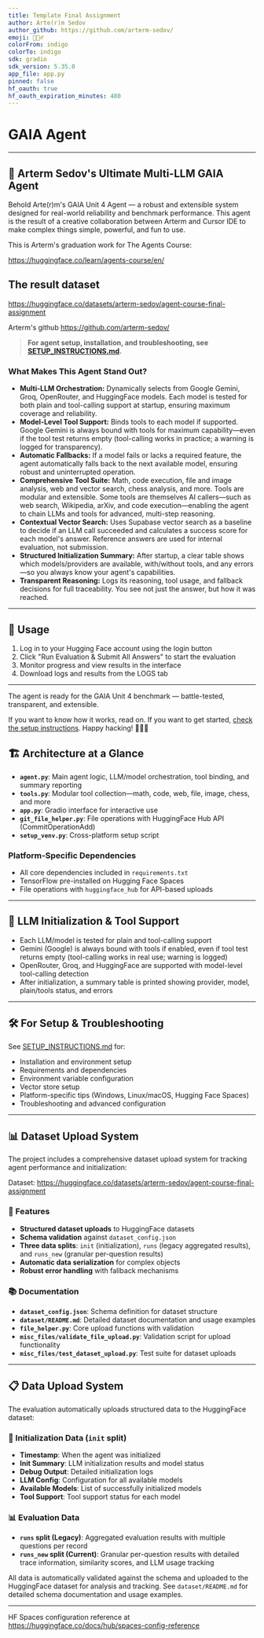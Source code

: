 ```yaml
---
title: Template Final Assignment
author: Arte(r)m Sedov
author_github: https://github.com/arterm-sedov/
emoji: 🕵🏻‍♂️
colorFrom: indigo
colorTo: indigo
sdk: gradio
sdk_version: 5.35.0
app_file: app.py
pinned: false
hf_oauth: true
hf_oauth_expiration_minutes: 480
---
```


# GAIA Agent

---

## 🚀 Arterm Sedov's Ultimate Multi-LLM GAIA Agent

Behold Arte(r)m's GAIA Unit 4 Agent — a robust and extensible system designed for real-world reliability and benchmark performance. This agent is the result of a creative collaboration between Arterm and Cursor IDE to make complex things simple, powerful, and fun to use.

This is Arterm's graduation work for The Agents Course:

<https://huggingface.co/learn/agents-course/en/>

## The result dataset

<https://huggingface.co/datasets/arterm-sedov/agent-course-final-assignment>

Arterm's github <https://github.com/arterm-sedov/>

> **For agent setup, installation, and troubleshooting, see [SETUP_INSTRUCTIONS.md](./SETUP_INSTRUCTIONS.md).**

### What Makes This Agent Stand Out?

- **Multi-LLM Orchestration:** Dynamically selects from Google Gemini, Groq, OpenRouter, and HuggingFace models. Each model is tested for both plain and tool-calling support at startup, ensuring maximum coverage and reliability.
- **Model-Level Tool Support:** Binds tools to each model if supported. Google Gemini is always bound with tools for maximum capability—even if the tool test returns empty (tool-calling works in practice; a warning is logged for transparency).
- **Automatic Fallbacks:** If a model fails or lacks a required feature, the agent automatically falls back to the next available model, ensuring robust and uninterrupted operation.
- **Comprehensive Tool Suite:** Math, code execution, file and image analysis, web and vector search, chess analysis, and more. Tools are modular and extensible. Some tools are themselves AI callers—such as web search, Wikipedia, arXiv, and code execution—enabling the agent to chain LLMs and tools for advanced, multi-step reasoning.
- **Contextual Vector Search:** Uses Supabase vector search as a baseline to decide if an LLM call succeeded and calculates a success score for each model's answer. Reference answers are used for internal evaluation, not submission.
- **Structured Initialization Summary:** After startup, a clear table shows which models/providers are available, with/without tools, and any errors—so you always know your agent's capabilities.
- **Transparent Reasoning:** Logs its reasoning, tool usage, and fallback decisions for full traceability. You see not just the answer, but how it was reached.

---

## 🎯 Usage

1. Log in to your Hugging Face account using the login button
2. Click "Run Evaluation & Submit All Answers" to start the evaluation
3. Monitor progress and view results in the interface
4. Download logs and results from the LOGS tab

---

The agent is ready for the GAIA Unit 4 benchmark — battle-tested, transparent, and extensible.

If you want to know how it works, read on. If you want to get started, [check the setup instructions](./SETUP_INSTRUCTIONS.md). Happy hacking! 🕵🏻‍♂️

## 🏗️ Architecture at a Glance

- **`agent.py`**: Main agent logic, LLM/model orchestration, tool binding, and summary reporting
- **`tools.py`**: Modular tool collection—math, code, web, file, image, chess, and more
- **`app.py`**: Gradio interface for interactive use
- **`git_file_helper.py`**: File operations with HuggingFace Hub API (CommitOperationAdd)
- **`setup_venv.py`**: Cross-platform setup script

### Platform-Specific Dependencies

- All core dependencies included in `requirements.txt`
- TensorFlow pre-installed on Hugging Face Spaces
- File operations with `huggingface_hub` for API-based uploads

---

## 🧠 LLM Initialization & Tool Support

- Each LLM/model is tested for plain and tool-calling support
- Gemini (Google) is always bound with tools if enabled, even if tool test returns empty (tool-calling works in real use; warning is logged)
- OpenRouter, Groq, and HuggingFace are supported with model-level tool-calling detection
- After initialization, a summary table is printed showing provider, model, plain/tools status, and errors

---

## 🛠️ For Setup & Troubleshooting

See [SETUP_INSTRUCTIONS.md](./SETUP_INSTRUCTIONS.md) for:

- Installation and environment setup
- Requirements and dependencies
- Environment variable configuration
- Vector store setup
- Platform-specific tips (Windows, Linux/macOS, Hugging Face Spaces)
- Troubleshooting and advanced configuration

---

## 📊 Dataset Upload System

The project includes a comprehensive dataset upload system for tracking agent performance and initialization:

Dataset: https://huggingface.co/datasets/arterm-sedov/agent-course-final-assignment

### 🚀 Features

- **Structured dataset uploads** to HuggingFace datasets
- **Schema validation** against `dataset_config.json`
- **Three data splits**: `init` (initialization), `runs` (legacy aggregated results), and `runs_new` (granular per-question results)
- **Automatic data serialization** for complex objects
- **Robust error handling** with fallback mechanisms

### 📚 Documentation

- **`dataset_config.json`**: Schema definition for dataset structure
- **`dataset/README.md`**: Detailed dataset documentation and usage examples
- **`file_helper.py`**: Core upload functions with validation
- **`misc_files/validate_file_upload.py`**: Validation script for upload functionality
- **`misc_files/test_dataset_upload.py`**: Test suite for dataset uploads

---

## 📋 Data Upload System

The evaluation automatically uploads structured data to the HuggingFace dataset:

### 🔄 Initialization Data (`init` split)
- **Timestamp**: When the agent was initialized
- **Init Summary**: LLM initialization results and model status
- **Debug Output**: Detailed initialization logs
- **LLM Config**: Configuration for all available models
- **Available Models**: List of successfully initialized models
- **Tool Support**: Tool support status for each model

### 📊 Evaluation Data
- **`runs` split (Legacy)**: Aggregated evaluation results with multiple questions per record
- **`runs_new` split (Current)**: Granular per-question results with detailed trace information, similarity scores, and LLM usage tracking

All data is automatically validated against the schema and uploaded to the HuggingFace dataset for analysis and tracking. See `dataset/README.md` for detailed schema documentation and usage examples.

---

HF Spaces configuration reference at https://huggingface.co/docs/hub/spaces-config-reference